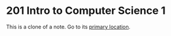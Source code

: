 # 201 Intro to Computer Science 1
This is a clone of a note. Go to its [primary location](../Cyber%20Operations/201%20Intro%20to%20Computer%20Science%20.md).